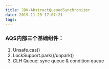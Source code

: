 ```yaml
---
title: JDK-AbstractQueuedSynchronizer
date: 2019-11-25 17:07:21
tags:
---
```



### AQS内部三个基础组件：
1. Unsafe.cas()
2. LockSupport.park()/unpark()
3. CLH Queue: sync queue & condition queue
